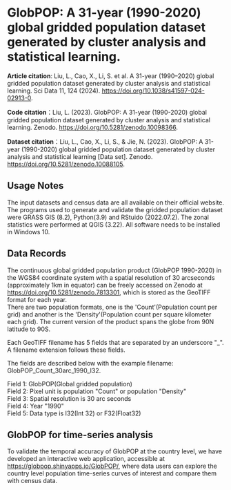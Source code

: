# GlobPOP: A 31-year (1990-2020) global gridded population dataset generated by cluster analysis and statistical learning.
**Article citation**: Liu, L., Cao, X., Li, S. et al. A 31-year (1990–2020) global gridded population dataset generated by cluster analysis and statistical learning. Sci Data 11, 124 (2024). https://doi.org/10.1038/s41597-024-02913-0.    

**Code citation**：Liu, L. (2023). GlobPOP: A 31-year (1990-2020) global gridded population dataset generated by cluster analysis and statistical learning. Zenodo. https://doi.org/10.5281/zenodo.10098366.    

**Dataset citation**：Liu, L., Cao, X., Li, S., & Jie, N. (2023). GlobPOP: A 31-year (1990-2020) global gridded population dataset generated by cluster analysis and statistical learning [Data set]. Zenodo. https://doi.org/10.5281/zenodo.10088105.    

## Usage Notes
The input datasets and census data are all available on their official website. The programs used to generate and validate the gridded population dataset were GRASS GIS (8.2), Python(3.9) and RStuido (2022.07.2). The zonal statistics were performed at QGIS (3.22). All software needs to be installed in Windows 10.

## Data Records
The continuous global gridded population product (GlobPOP 1990-2020) in the WGS84 coordinate system with a spatial resolution of 30 arcseconds (approximately 1km in equator) can be freely accessed on Zenodo at https://doi.org/10.5281/zenodo.7813301, which is stored as the GeoTIFF format for each year.   
There are two population formats, one is the 'Count'(Population count per grid) and another is the 'Density'(Population count per square kilometer each grid). The current version of the product spans the globe from 90N latitude to 90S.

Each GeoTIFF filename has 5 fields that are separated by an underscore "_". A filename extension follows these fields. 

The fields are described below with the example filename: GlobPOP_Count_30arc_1990_I32.

Field 1: GlobPOP(Global gridded population)  
Field 2: Pixel unit is population "Count" or population "Density"  
Field 3: Spatial resolution is 30 arc seconds  
Field 4: Year "1990"  
Field 5: Data type is I32(Int 32) or F32(Float32)  

## GlobPOP for time-series analysis
To validate the temporal accuracy of GlobPOP at the country level, we have developed an interactive web application, accessible at https://globpop.shinyapps.io/GlobPOP/, where data users can explore the country level population time-series curves of interest and compare them with census data.
